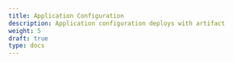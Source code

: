 ```yaml
---
title: Application Configuration
description: Application configuration deploys with artifact
weight: 5
draft: true
type: docs
---
```

